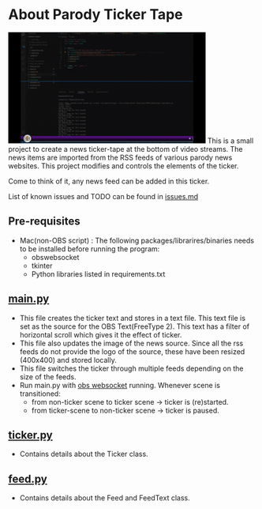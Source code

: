 # About Parody Ticker Tape

<img src="https://github.com/pani3610/obs-parody-ticker/blob/master/readme_resource/ticker.gif" width="400">
This is a small project to create a news ticker-tape at the bottom of video streams. The news items are imported from the RSS feeds of various parody news websites. This project modifies and controls the elements of the ticker.  

Come to think of it, any news feed can be added in this ticker.  

List of known issues and TODO can be found in [issues.md](https://github.com/pani3610/obs-parody-ticker/blob/master/issues.md)

## Pre-requisites
+ Mac(non-OBS script) : The following packages/librarires/binaries needs to be installed before running the program:  
    + obswebsocket
    + tkinter
    + Python libraries listed in requirements.txt
## [main.py](https://github.com/pani3610/obs-parody-ticker/blob/master/main.py)
+ This file creates the ticker text and stores in a text file. This text file is set as the source for the OBS Text(FreeType 2). This text has a filter of horizontal scroll which gives it the effect of ticker.
+ This file also updates the image of the news source. Since all the rss feeds do not provide the logo of the source, these have been resized (400x400) and stored locally.
+ This file switches the ticker through multiple feeds depending on the size of the feeds.
+ Run main.py with [obs websocket](https://github.com/obsproject/obs-websocket) running. Whenever scene is transitioned:  
    + from non-ticker scene to ticker scene -> ticker is (re)started.
    + from ticker-scene to non-ticker scene -> ticker is paused.

## [ticker.py](https://github.com/pani3610/obs-parody-ticker/blob/master/ticker.py)
+ Contains details about the Ticker class.

## [feed.py](https://github.com/pani3610/obs-parody-ticker/blob/master/feed.py)
+ Contains details about the Feed and FeedText class.